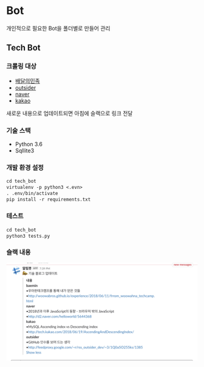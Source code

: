 # Bot
 개인적으로 필요한 Bot을 폴더별로 만들어 관리

## Tech Bot
### 크롤링 대상
 - [배달의민족](http://woowabros.github.io/)
 - [outsider](https://blog.outsider.ne.kr/)
 - [naver](https://d2.naver.com/home)
 - [kakao](http://tech.kakao.com/)

새로운 내용으로 업데이트되면 아침에 슬랙으로 링크 전달

### 기술 스택
- Python 3.6
- Sqllite3

### 개발 환경 설정
```shell
cd tech_bot
virtualenv -p python3 <.evn>
. .env/bin/activate
pip install -r requirements.txt
```

### 테스트
```
cd tech_bot
python3 tests.py
```

### 슬랙 내용
![image](slack_message.png)

